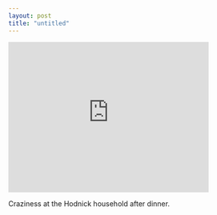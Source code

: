 ```yaml
---
layout: post
title: "untitled"
---
```


<iframe src="http://player.vimeo.com/video/9118902" width="400" height="300" frameborder="0"></iframe>
<p>Craziness at the Hodnick household after dinner.</p>

